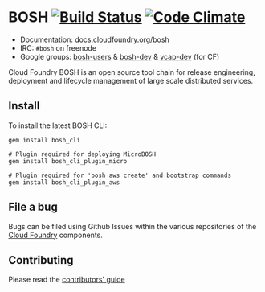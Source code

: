 # BOSH [![Build Status](https://travis-ci.org/cloudfoundry/bosh.png?branch=master)](https://travis-ci.org/cloudfoundry/bosh) [![Code Climate](https://codeclimate.com/github/cloudfoundry/bosh.png)](https://codeclimate.com/github/cloudfoundry/bosh)

* Documentation: [docs.cloudfoundry.org/bosh](http://docs.cloudfoundry.org/bosh)
* IRC: `#bosh` on freenode
* Google groups:
  [bosh-users](https://groups.google.com/a/cloudfoundry.org/group/bosh-users/topics) &
  [bosh-dev](https://groups.google.com/a/cloudfoundry.org/group/bosh-dev/topics) &
  [vcap-dev](https://groups.google.com/a/cloudfoundry.org/group/vcap-dev/topics) (for CF)

Cloud Foundry BOSH is an open source tool chain for release engineering,
deployment and lifecycle management of large scale distributed services.


## Install

To install the latest BOSH CLI:

```
gem install bosh_cli

# Plugin required for deploying MicroBOSH
gem install bosh_cli_plugin_micro

# Plugin required for 'bosh aws create' and bootstrap commands
gem install bosh_cli_plugin_aws
```


## File a bug

Bugs can be filed using Github Issues within the various repositories of the
[Cloud Foundry](http://github.com/cloudfoundry) components.


## Contributing

Please read the [contributors' guide](CONTRIBUTING.md)
